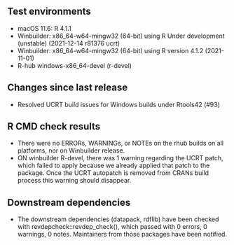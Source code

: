 ## Test environments

* macOS 11.6: R 4.1.1
* Winbuilder: x86_64-w64-mingw32 (64-bit) using R Under development (unstable) (2021-12-14 r81376 ucrt)
* Winbuilder: x86_64-w64-mingw32 (64-bit) using R version 4.1.2 (2021-11-01)
* R-hub windows-x86_64-devel (r-devel)

## Changes since last release

* Resolved UCRT build issues for Windows builds under Rtools42 (#93)

## R CMD check results

* There were no ERRORs, WARNINGs, or NOTEs on the rhub builds on all platforms, nor on Winbuilder release.
* ON winbuilder R-devel, there was 1 warning regarding the UCRT patch, which failed to apply 
  because we already applied that patch to the package. Once the UCRT autopatch is removed from CRANs
  build process this warning should disappear.

## Downstream dependencies

* The downstream dependencies (datapack, rdflib) have been checked with revdepcheck::revdep_check(), which passed
  with 0 errors, 0 warnings, 0 notes. Maintainers from those packages have been notified.

